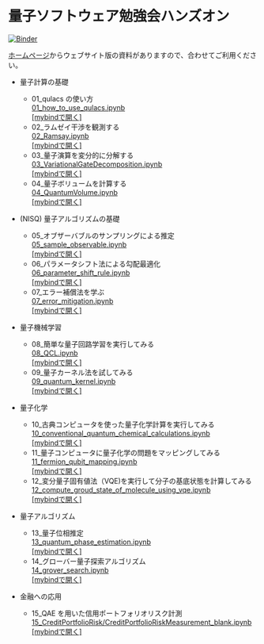 # 量子ソフトウェア勉強会ハンズオン

[![Binder](https://mybinder.org/badge_logo.svg)](https://mybinder.org/v2/gh/Qulacs-Osaka/quantum_software_handson/HEAD)

[ホームページ](https://qulacs-osaka.github.io/quantum_software_handson/)からウェブサイト版の資料がありますので、合わせてご利用ください。

- 量子計算の基礎

  - 01_qulacs の使い方
    <br> [01_how_to_use_qulacs.ipynb](./doc/source/notebooks/01_how_to_use_qulacs.ipynb)
    <br> [[mybindで開く]](https://mybinder.org/v2/gh/Qulacs-Osaka/quantum_software_handson/HEAD?filepath=doc/source/notebooks/01_how_to_use_qulacs.ipynb)
  - 02\_ラムゼイ干渉を観測する
    <br> [02_Ramsay.ipynb](./doc/source/notebooks/02_Ramsay.ipynb)
    <br> [[mybindで開く]](https://mybinder.org/v2/gh/Qulacs-Osaka/quantum_software_handson/HEAD?filepath=doc/source/notebooks/02_Ramsay.ipynb)
  - 03\_量子演算を変分的に分解する
    <br> [03_VariationalGateDecomposition.ipynb](./doc/source/notebooks/03_VariationalGateDecomposition.ipynb)
    <br> [[mybindで開く]](https://mybinder.org/v2/gh/Qulacs-Osaka/quantum_software_handson/HEAD?filepath=doc/source/notebooks/03_VariationalGateDecomposition.ipynb)
  - 04\_量子ボリュームを計算する
    <br>[04_QuantumVolume.ipynb](./doc/source/notebooks/04_QuantumVolume.ipynb)
    <br> [[mybindで開く]](https://mybinder.org/v2/gh/Qulacs-Osaka/quantum_software_handson/HEAD?filepath=doc/source/notebooks/04_QuantumVolume.ipynb)

- (NISQ) 量子アルゴリズムの基礎

  - 05\_オブザーバブルのサンプリングによる推定
    <br>[05_sample_observable.ipynb](./doc/source/notebooks/05_sample_observable.ipynb)
    <br> [[mybindで開く]](https://mybinder.org/v2/gh/Qulacs-Osaka/quantum_software_handson/HEAD?filepath=doc/source/notebooks/05_sample_observable.ipynb)
  - 06\_パラメータシフト法による勾配最適化
    <br>[06_parameter_shift_rule.ipynb](./doc/source/notebooks/06_parameter_shift_rule.ipynb)
    <br> [[mybindで開く]](https://mybinder.org/v2/gh/Qulacs-Osaka/quantum_software_handson/HEAD?filepath=doc/source/notebooks/06_parameter_shift_rule.ipynb)
  - 07\_エラー補償法を学ぶ
    <br>[07_error_mitigation.ipynb](./doc/source/notebooks/07_error_mitigation.ipynb)
    <br> [[mybindで開く]](https://mybinder.org/v2/gh/Qulacs-Osaka/quantum_software_handson/HEAD?filepath=doc/source/notebooks/07_error_mitigation.ipynb)

- 量子機械学習

  - 08\_簡単な量子回路学習を実行してみる
    <br>[08_QCL.ipynb](./doc/source/notebooks/08_QCL.ipynb)
    <br> [[mybindで開く]](https://mybinder.org/v2/gh/Qulacs-Osaka/quantum_software_handson/HEAD?filepath=doc/source/notebooks/08_QCL.ipynb)
  - 09\_量子カーネル法を試してみる
    <br>[09_quantum_kernel.ipynb](./doc/source/notebooks/09_quantum_kernel.ipynb)
    <br> [[mybindで開く]](https://mybinder.org/v2/gh/Qulacs-Osaka/quantum_software_handson/HEAD?filepath=doc/source/notebooks/09_quantum_kernel.ipynb)

- 量子化学

  - 10\_古典コンピュータを使った量子化学計算を実行してみる
    <br> [10_conventional_quantum_chemical_calculations.ipynb](./doc/source/notebooks/10_conventional_quantum_chemical_calculations.ipynb)
    <br> [[mybindで開く]](https://mybinder.org/v2/gh/Qulacs-Osaka/quantum_software_handson/HEAD?filepath=doc/source/notebooks/10_conventional_quantum_chemical_calculations.ipynb)
  - 11\_量子コンピュータに量子化学の問題をマッピングしてみる
    <br> [11_fermion_qubit_mapping.ipynb](./doc/source/notebooks/11_fermion_qubit_mapping.ipynb)
    <br> [[mybindで開く]](https://mybinder.org/v2/gh/Qulacs-Osaka/quantum_software_handson/HEAD?filepath=doc/source/notebooks/11_fermion_qubit_mapping.ipynb)
  - 12\_変分量子固有値法（VQE)を実行して分子の基底状態を計算してみる
    <br> [12_compute_groud_state_of_molecule_using_vqe.ipynb](./doc/source/notebooks/12_compute_groud_state_of_molecule_using_vqe.ipynb)
    <br> [[mybindで開く]](https://mybinder.org/v2/gh/Qulacs-Osaka/quantum_software_handson/HEAD?filepath=doc/source/notebooks/12_compute_groud_state_of_molecule_using_vqe.ipynb)

- 量子アルゴリズム

  - 13\_量子位相推定
    <br> [13_quantum_phase_estimation.ipynb](./doc/source/notebooks/13_quantum_phase_estimation.ipynb)
    <br> [[mybindで開く]](https://mybinder.org/v2/gh/Qulacs-Osaka/quantum_software_handson/HEAD?filepath=doc/source/notebooks/13_quantum_phase_estimation.ipynb)
  - 14\_グローバー量子探索アルゴリズム
    <br> [14_grover_search.ipynb](./doc/source/notebooks/14_grover_search.ipynb)
    <br> [[mybindで開く]](https://mybinder.org/v2/gh/Qulacs-Osaka/quantum_software_handson/HEAD?filepath=doc/source/notebooks/14_grover_search.ipynb)

- 金融への応用
  - 15_QAE を用いた信用ポートフォリオリスク計測
    <br> [15_CreditPortfolioRisk/CreditPortfolioRiskMeasurement_blank.ipynb](./doc/source/notebooks/15_CreditPortfolioRisk/CreditPortfolioRiskMeasurement_blank.ipynb)
    <br> [[mybindで開く]](https://mybinder.org/v2/gh/Qulacs-Osaka/quantum_software_handson.git/HEAD?filepath=doc/source/notebooks/15_CreditPortfolioRisk/CreditPortfolioRiskMeasurement_blank.ipynb)
